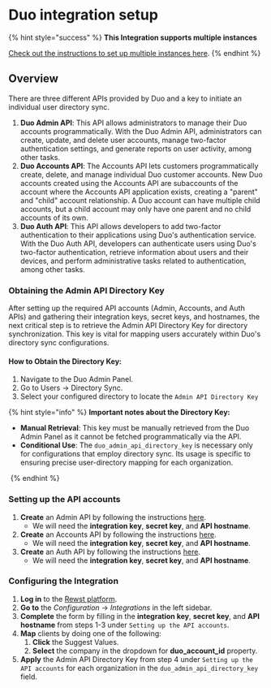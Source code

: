 # Duo integration setup

{% hint style="success" %}
**This Integration supports multiple instances**

[Check out the instructions to set up multiple instances here](../../../multi-instance-integration/multi-instance-integration-setup.md).
{% endhint %}

## Overview

There are three different APIs provided by Duo and a key to initiate an individual user directory sync.

1. **Duo Admin API**: This API allows administrators to manage their Duo accounts programmatically. With the Duo Admin API, administrators can create, update, and delete user accounts, manage two-factor authentication settings, and generate reports on user activity, among other tasks.
2. **Duo Accounts API**: The Accounts API lets customers programmatically create, delete, and manage individual Duo customer accounts. New Duo accounts created using the Accounts API are subaccounts of the account where the Accounts API application exists, creating a "parent" and "child" account relationship. A Duo account can have multiple child accounts, but a child account may only have one parent and no child accounts of its own.
3. **Duo Auth API**: This API allows developers to add two-factor authentication to their applications using Duo's authentication service. With the Duo Auth API, developers can authenticate users using Duo's two-factor authentication, retrieve information about users and their devices, and perform administrative tasks related to authentication, among other tasks.

### Obtaining the Admin API Directory Key

After setting up the required API accounts (Admin, Accounts, and Auth APIs) and gathering their integration keys, secret keys, and hostnames, the next critical step is to retrieve the Admin API Directory Key for directory synchronization. This key is vital for mapping users accurately within Duo's directory sync configurations.

#### **How to Obtain the Directory Key:**

1. Navigate to the Duo Admin Panel.
2. Go to Users → Directory Sync.
3. Select your configured directory to locate the `Admin API Directory Key`

{% hint style="info" %}
**Important notes about the Directory Key:**

* **Manual Retrieval**: This key must be manually retrieved from the Duo Admin Panel as it cannot be fetched programmatically via the API.
* **Conditional Use**: The `duo_admin_api_directory_key` is necessary only for configurations that employ directory sync. Its usage is specific to ensuring precise user-directory mapping for each organization.

<img src="../../../../../.gitbook/assets/image (27).png" alt="" data-size="original">
{% endhint %}

### Setting up the API accounts

1. **Create** an Admin API by following the instructions [here](https://duo.com/docs/adminapi#first-steps).
   * We will need the **integration key**, **secret key**, and **API hostname**.
2. **Create** an Accounts API by following the instructions [here](https://duo.com/docs/accountsapi#first-steps).
   * We will need the **integration key**, **secret key**, and **API hostname**.
3. **Create** an Auth API by following the instructions [here](https://duo.com/docs/authapi).
   * We will need the **integration key**, **secret key**, and **API hostname**.

### Configuring the Integration

1. **Log in** to the [Rewst platform](https://app.rewst.io/).
2. **Go to** the _Configuration_ → _Integrations_ in the left sidebar.
3. **Complete** the form by filling in the **integration key**, **secret key**, and **API hostname** from steps 1-3 under `Setting up the API accounts`.
4. **Map** clients by doing one of the following:
   1. **Click** the Suggest Values.
   2. **Select** the company in the dropdown for **duo\_account\_id** property.
5. **Apply** the Admin API Directory Key from step 4 under `Setting up the API accounts` for each organization in the `duo_admin_api_directory_key` field.
